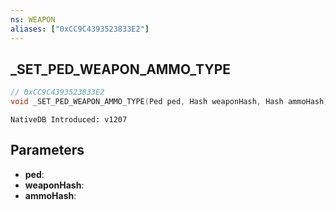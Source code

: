 ```yaml
---
ns: WEAPON
aliases: ["0xCC9C4393523833E2"]
---
```

## _SET_PED_WEAPON_AMMO_TYPE

```c
// 0xCC9C4393523833E2
void _SET_PED_WEAPON_AMMO_TYPE(Ped ped, Hash weaponHash, Hash ammoHash);
```

```
NativeDB Introduced: v1207
```

## Parameters
* **ped**:
* **weaponHash**:
* **ammoHash**:
